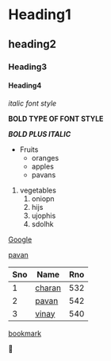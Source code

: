 # Heading1
## heading2
### Heading3
#### Heading4
*italic font style*

**BOLD TYPE OF FONT STYLE**

***BOLD PLUS ITALIC***

* Fruits
  * oranges
  * apples
  * pavans
 
 
 1. vegetables
    1. oniopn
    2. hijs
    3. ujophis
    4. sdolhk

 [Google](https://www.google.com/search?channel=fs&client=ubuntu&q=vrsec)
 
 
 [pavan](https://cdn.vox-cdn.com/thumbor/oFGuiTBJrDBPPz3G_C8ewGzq-dE=/1400x1400/filters:format(jpeg)/cdn.vox-cdn.com/assets/4867012/Macaca_nigra_self-portrait__rotated_and_cropped_.jpg)


Sno|Name|Rno
----|----|----
1|[charan](https://upload.wikimedia.org/wikipedia/commons/7/7e/Virat_Kohli.jpg)|532
2|[pavan](https://i.guim.co.uk/img/media/d72013603a1ff061ac6f6e0798b54c249b4c5621/0_61_1728_1037/master/1728.jpg?width=1200&height=900&quality=85&auto=format&fit=crop&s=5b89ec770ae3f7d6fe361a4ef75aa92a)|542
3|[vinay](https://m.media-amazon.com/images/I/61nbU6HWDhL._SL1184_.jpg)|540

[bookmark](https://docs.github.com/en/github/writing-on-github/getting-started-with-writing-and-formatting-on-github/basic-writing-and-formatting-syntax)


:hear_no_evil:
